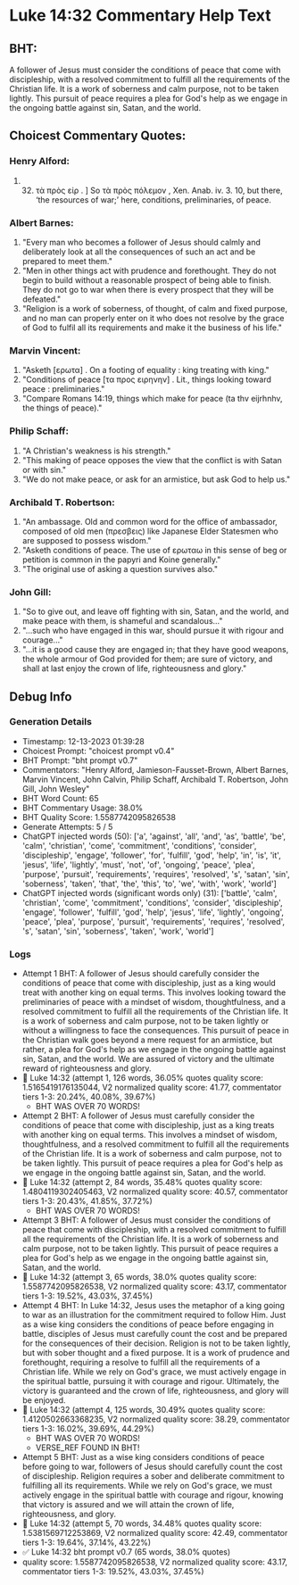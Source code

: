 # Luke 14:32 Commentary Help Text

## BHT:
A follower of Jesus must consider the conditions of peace that come with discipleship, with a resolved commitment to fulfill all the requirements of the Christian life. It is a work of soberness and calm purpose, not to be taken lightly. This pursuit of peace requires a plea for God's help as we engage in the ongoing battle against sin, Satan, and the world.

## Choicest Commentary Quotes:
### Henry Alford:
1.  32. τὰ πρὸς εἰρ . ] So τὰ πρὸς πόλεμον , Xen. Anab. iv. 3. 10, but there, ‘the resources of war;’ here, conditions, preliminaries, of peace.


### Albert Barnes:
1. "Every man who becomes a follower of Jesus should calmly and deliberately look at all the consequences of such an act and be prepared to meet them."
2. "Men in other things act with prudence and forethought. They do not begin to build without a reasonable prospect of being able to finish. They do not go to war when there is every prospect that they will be defeated."
3. "Religion is a work of soberness, of thought, of calm and fixed purpose, and no man can properly enter on it who does not resolve by the grace of God to fulfil all its requirements and make it the business of his life."

### Marvin Vincent:
1. "Asketh [ερωτα] . On a footing of equality : king treating with king."
2. "Conditions of peace [τα προς ειρηνην] . Lit., things looking toward peace : preliminaries."
3. "Compare Romans 14:19, things which make for peace (ta thv eijrhnhv, the things of peace)."

### Philip Schaff:
1. "A Christian's weakness is his strength."
2. "This making of peace opposes the view that the conflict is with Satan or with sin."
3. "We do not make peace, or ask for an armistice, but ask God to help us."

### Archibald T. Robertson:
1. "An ambassage. Old and common word for the office of ambassador, composed of old men (πρεσβεις) like Japanese Elder Statesmen who are supposed to possess wisdom." 
2. "Asketh conditions of peace. The use of ερωταω in this sense of beg or petition is common in the papyri and Koine generally."
3. "The original use of asking a question survives also."

### John Gill:
1. "So to give out, and leave off fighting with sin, Satan, and the world, and make peace with them, is shameful and scandalous..."
2. "...such who have engaged in this war, should pursue it with rigour and courage..."
3. "...it is a good cause they are engaged in; that they have good weapons, the whole armour of God provided for them; are sure of victory, and shall at last enjoy the crown of life, righteousness and glory."


## Debug Info
### Generation Details
- Timestamp: 12-13-2023 01:39:28
- Choicest Prompt: "choicest prompt v0.4"
- BHT Prompt: "bht prompt v0.7"
- Commentators: "Henry Alford, Jamieson-Fausset-Brown, Albert Barnes, Marvin Vincent, John Calvin, Philip Schaff, Archibald T. Robertson, John Gill, John Wesley"
- BHT Word Count: 65
- BHT Commentary Usage: 38.0%
- BHT Quality Score: 1.5587742095826538
- Generate Attempts: 5 / 5
- ChatGPT injected words (50):
	['a', 'against', 'all', 'and', 'as', 'battle', 'be', 'calm', 'christian', 'come', 'commitment', 'conditions', 'consider', 'discipleship', 'engage', 'follower', 'for', 'fulfill', 'god', 'help', 'in', 'is', 'it', 'jesus', 'life', 'lightly', 'must', 'not', 'of', 'ongoing', 'peace', 'plea', 'purpose', 'pursuit', 'requirements', 'requires', 'resolved', 's', 'satan', 'sin', 'soberness', 'taken', 'that', 'the', 'this', 'to', 'we', 'with', 'work', 'world']
- ChatGPT injected words (significant words only) (31):
	['battle', 'calm', 'christian', 'come', 'commitment', 'conditions', 'consider', 'discipleship', 'engage', 'follower', 'fulfill', 'god', 'help', 'jesus', 'life', 'lightly', 'ongoing', 'peace', 'plea', 'purpose', 'pursuit', 'requirements', 'requires', 'resolved', 's', 'satan', 'sin', 'soberness', 'taken', 'work', 'world']

### Logs
- Attempt 1 BHT: A follower of Jesus should carefully consider the conditions of peace that come with discipleship, just as a king would treat with another king on equal terms. This involves looking toward the preliminaries of peace with a mindset of wisdom, thoughtfulness, and a resolved commitment to fulfill all the requirements of the Christian life. It is a work of soberness and calm purpose, not to be taken lightly or without a willingness to face the consequences. This pursuit of peace in the Christian walk goes beyond a mere request for an armistice, but rather, a plea for God's help as we engage in the ongoing battle against sin, Satan, and the world. We are assured of victory and the ultimate reward of righteousness and glory.
- 🔄 Luke 14:32 (attempt 1, 126 words, 36.05% quotes quality score: 1.5165419176135044, V2 normalized quality score: 41.77, commentator tiers 1-3: 20.24%, 40.08%, 39.67%) 
	- BHT WAS OVER 70 WORDS!
- Attempt 2 BHT: A follower of Jesus must carefully consider the conditions of peace that come with discipleship, just as a king treats with another king on equal terms. This involves a mindset of wisdom, thoughtfulness, and a resolved commitment to fulfill all the requirements of the Christian life. It is a work of soberness and calm purpose, not to be taken lightly. This pursuit of peace requires a plea for God's help as we engage in the ongoing battle against sin, Satan, and the world.
- 🔄 Luke 14:32 (attempt 2, 84 words, 35.48% quotes quality score: 1.4804119302405463, V2 normalized quality score: 40.57, commentator tiers 1-3: 20.43%, 41.85%, 37.72%) 
	- BHT WAS OVER 70 WORDS!
- Attempt 3 BHT: A follower of Jesus must consider the conditions of peace that come with discipleship, with a resolved commitment to fulfill all the requirements of the Christian life. It is a work of soberness and calm purpose, not to be taken lightly. This pursuit of peace requires a plea for God's help as we engage in the ongoing battle against sin, Satan, and the world.
- 🔄 Luke 14:32 (attempt 3, 65 words, 38.0% quotes quality score: 1.5587742095826538, V2 normalized quality score: 43.17, commentator tiers 1-3: 19.52%, 43.03%, 37.45%)
- Attempt 4 BHT: In Luke 14:32, Jesus uses the metaphor of a king going to war as an illustration for the commitment required to follow Him. Just as a wise king considers the conditions of peace before engaging in battle, disciples of Jesus must carefully count the cost and be prepared for the consequences of their decision. Religion is not to be taken lightly, but with sober thought and a fixed purpose. It is a work of prudence and forethought, requiring a resolve to fulfill all the requirements of a Christian life. While we rely on God's grace, we must actively engage in the spiritual battle, pursuing it with courage and rigour. Ultimately, the victory is guaranteed and the crown of life, righteousness, and glory will be enjoyed.
- 🔄 Luke 14:32 (attempt 4, 125 words, 30.49% quotes quality score: 1.4120502663368235, V2 normalized quality score: 38.29, commentator tiers 1-3: 16.02%, 39.69%, 44.29%) 
	- BHT WAS OVER 70 WORDS! 
	- VERSE_REF FOUND IN BHT!
- Attempt 5 BHT: Just as a wise king considers conditions of peace before going to war, followers of Jesus should carefully count the cost of discipleship. Religion requires a sober and deliberate commitment to fulfilling all its requirements. While we rely on God's grace, we must actively engage in the spiritual battle with courage and rigour, knowing that victory is assured and we will attain the crown of life, righteousness, and glory.
- 🔄 Luke 14:32 (attempt 5, 70 words, 34.48% quotes quality score: 1.5381569712253869, V2 normalized quality score: 42.49, commentator tiers 1-3: 19.64%, 37.14%, 43.22%)
- ✅ Luke 14:32 bht prompt v0.7 (65 words, 38.0% quotes)
- quality score: 1.5587742095826538, V2 normalized quality score: 43.17, commentator tiers 1-3: 19.52%, 43.03%, 37.45%)